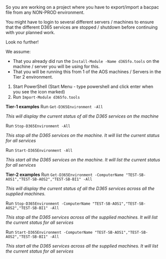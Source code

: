 So you are working on a project where you have to export/import a bacpac file from any NON-PROD environment.

You might have to login to several different servers / machines to ensure that the different D365 services are stopped / shutdown before continuing with your planned work.

Look no further!

We assume:
* That you already did run the `Install-Module -Name d365fo.tools` on the machine / server you will be using for this. 
* That you will be running this from 1 of the AOS machines / Servers in the Tier 2 environment.

1. Start PowerShell (Start Menu - type powershell and click enter when you see the icon marked)
2. Run `Import-Module d365fo.tools`


**Tier-1 examples**
Run `Get-D365Environment -All`

*This will display the current status of all the D365 services on the machine*

Run `Stop-D365Environment -All`

*This stop all the D365 services on the machine. It will list the current status for all services*

Run `Start-D365Environment -All`

*This start all the D365 services on the machine. It will list the current status for all services*

**Tier-2 examples**
Run `Get-D365Environment -ComputerName "TEST-SB-AOS1","TEST-SB-AOS2","TEST-SB-BI1" -All`

*This will display the current status of all the D365 services across all the supplied machines.*

Run `Stop-D365Environment -ComputerName "TEST-SB-AOS1","TEST-SB-AOS2","TEST-SB-BI1" -All`

*This stop all the D365 services across all the supplied machines. It will list the current status for all services*

Run `Start-D365Environment -ComputerName "TEST-SB-AOS1","TEST-SB-AOS2","TEST-SB-BI1" -All`

*This start all the D365 services across all the supplied machines. It will list the current status for all services*